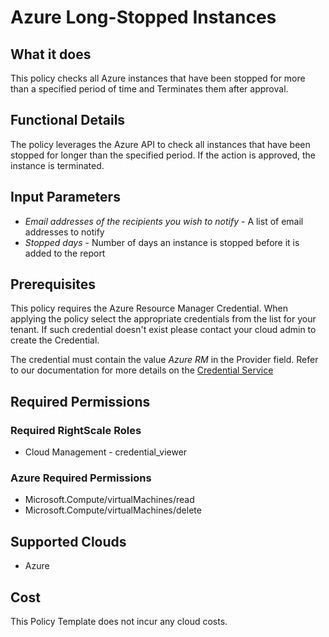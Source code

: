 # Azure Long-Stopped Instances

## What it does

This policy checks all Azure instances that have been stopped for more than a specified period of time and Terminates them after approval.

## Functional Details

The policy leverages the Azure API to check all instances that have been stopped for longer than the specified period. If the action is approved, the instance is terminated.

## Input Parameters

- *Email addresses of the recipients you wish to notify* - A list of email addresses to notify
- *Stopped days* - Number of days an instance is stopped before it is added to the report

## Prerequisites

This policy requires the Azure Resource Manager Credential. When applying the policy select the appropriate credentials
from the list for your tenant. If such credential doesn't exist please contact your cloud admin to create the Credential.

The credential must contain the value *Azure RM* in the Provider field.
Refer to our documentation for more details on the [Credential Service](https://docs.rightscale.com/credentials/)

## Required Permissions

### Required RightScale Roles

- Cloud Management - credential_viewer

### Azure Required Permissions

- Microsoft.Compute/virtualMachines/read
- Microsoft.Compute/virtualMachines/delete

## Supported Clouds

- Azure

## Cost

This Policy Template does not incur any cloud costs.

